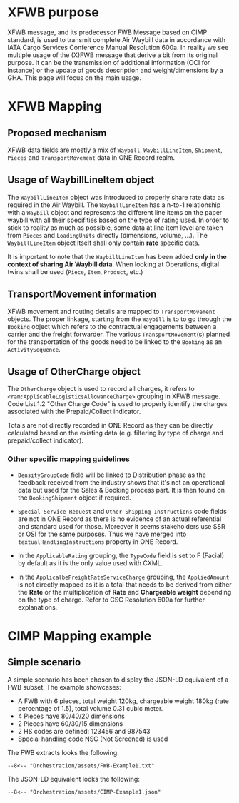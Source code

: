 # XFWB purpose

XFWB message, and its predecessor FWB Message based on CIMP standard, is used to transmit complete Air Waybill data in accordance with IATA Cargo Services Conference Manual Resolution 600a. In reality we see multiple usage of the (X)FWB message that derive a bit from its original purpose. It can be the transmission of additional information (OCI for instance) or the update of goods description and weight/dimensions by a GHA. This page will focus on the main usage.

# XFWB Mapping
## Proposed mechanism
XFWB data fields are mostly a mix of `Waybill`, `WaybillLineItem`, `Shipment`, `Pieces` and `TransportMovement` data in ONE Record realm.

## Usage of WaybillLineItem object
The `WaybillLineItem` object was introduced to properly share rate data as required in the Air Waybill. The `WaybillLineItem` has a n-to-1 relationship with a `Waybill` object and represents the different line items on the paper waybill with all their specifities based on the type of rating used. In order to stick to reality as much as possible, some data at line item level are taken from `Pieces` and `LoadingUnits` directly (dimensions, volume, ...). The `WaybillLineItem` object itself shall only contain **rate** specific data.

It is important to note that the `WaybillLineItem` has been added **only in the context of sharing Air Waybill data**. When looking at Operations, digital twins shall be used (`Piece`, `Item`, `Product`, etc.)

## TransportMovement information
XFWB movement and routing details are mapped to `TransportMovement` objects. The proper linkage, starting from the `Waybill` is to to go through the `Booking` object which refers to the contractual engagements between a carrier and the freight forwarder. The various `TransportMovement`(s) planned for the transportation of the goods need to be linked to the `Booking` as an `ActivitySequence`. 

## Usage of OtherCharge object
The `OtherCharge` object is used to record all charges, it refers to `<ram:ApplicableLogisticsAllowanceCharge>` grouping in XFWB message. Code List 1.2 "Other Charge Code" is used to properly identify the charges associated with the Prepaid/Collect indicator.

Totals are not directly recorded in ONE Record as they can be directly calculated based on the existing data (e.g. filtering by type of charge and prepaid/collect indicator).

### Other specific mapping guidelines

- `DensityGroupCode` field will be linked to Distribution phase as the feedback received from the industry shows that it's not an operational data but used for the Sales & Booking process part. It is then found on the `BookingShipment` object if required.

- `Special Service Request` and `Other Shipping Instructions` code fields are not in ONE Record as there is no evidence of an actual referential and standard used for those. Moreover it seems stakeholders use SSR or OSI for the same purposes. Thus we have merged into `textualHandlingInstructions` property in ONE Record.

- In the `ApplicableRating` grouping, the `TypeCode` field is set to F (Facial) by default as it is the only value used with CXML.

- In the `ApplicalbeFreightRateServiceCharge` grouping, the `AppliedAmount` is not directly mapped as it is a total that needs to be derived from either the **Rate** or the multiplication of **Rate** and **Chargeable weight** depending on the type of charge. Refer to CSC Resolution 600a for further explanations.

# CIMP Mapping example

## Simple scenario
A simple scenario has been chosen to display the JSON-LD equivalent of a FWB subset.
The example showcases:
- A FWB with 6 pieces, total weight 120kg, chargeable weight 180kg (rate percentage of 1.5), total volume 0.31 cubic meter.
- 4 Pieces have 80/40/20 dimensions
- 2 Pieces have 60/30/15 dimensions
- 2 HS codes are defined: 123456 and 987543
- Special handling code NSC (Not Screened) is used

The FWB extracts looks the following:
```http
--8<-- "Orchestration/assets/FWB-Example1.txt"
```

The JSON-LD equivalent looks the following:
```http
--8<-- "Orchestration/assets/CIMP-Example1.json"
```
